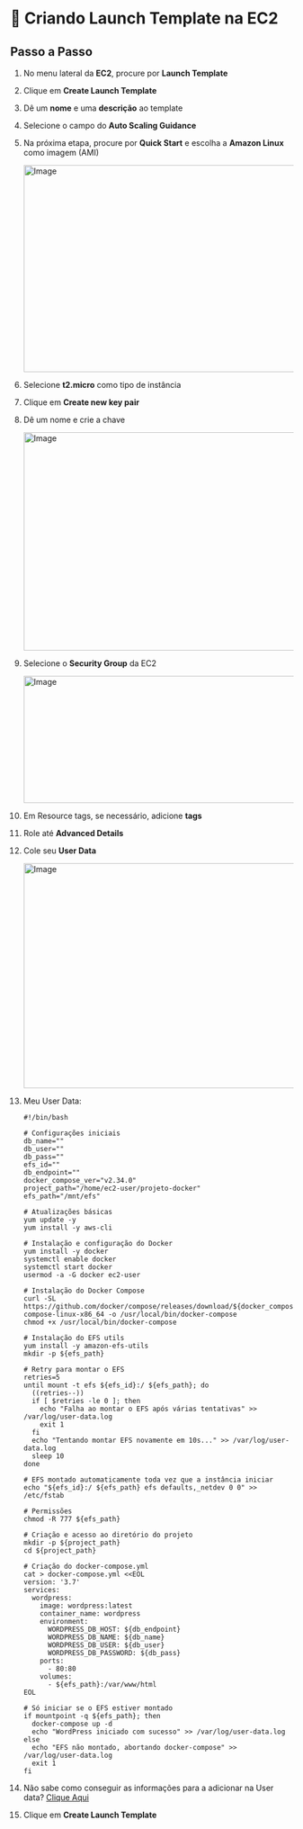 # 🚀 Criando Launch Template na EC2

## Passo a Passo

1. No menu lateral da **EC2**, procure por **Launch Template**  

2. Clique em **Create Launch Template**  

3. Dê um **nome** e uma **descrição** ao template  

4. Selecione o campo do **Auto Scaling Guidance**  

5. Na próxima etapa, procure por **Quick Start** e escolha a **Amazon Linux** como imagem (AMI)  

    <img width="622" height="368" alt="Image" src="https://github.com/user-attachments/assets/60dba680-ea1c-450b-842f-e3a19a666f71" />

6. Selecione **t2.micro** como tipo de instância  

7. Clique em **Create new key pair**  

8. Dê um nome e crie a chave  

    <img width="635" height="388" alt="Image" src="https://github.com/user-attachments/assets/3f61e6fe-4ecd-48e6-9426-d9800e49bbee" />


9. Selecione o **Security Group** da EC2  

    <img width="617" height="226" alt="Image" src="https://github.com/user-attachments/assets/f4926e30-af0f-42df-bed2-1889a48be14a" />

10. Em Resource tags, se necessário, adicione **tags**

11. Role até **Advanced Details**  

12. Cole seu **User Data**

    <img width="625" height="400" alt="Image" src="https://github.com/user-attachments/assets/d3a137cb-10a1-44d6-8a39-a15544d066d8" />

13. Meu User Data:

        #!/bin/bash
        
        # Configurações iniciais
        db_name=""
        db_user=""
        db_pass=""
        efs_id=""
        db_endpoint=""
        docker_compose_ver="v2.34.0"
        project_path="/home/ec2-user/projeto-docker"
        efs_path="/mnt/efs"
        
        # Atualizações básicas
        yum update -y
        yum install -y aws-cli
        
        # Instalação e configuração do Docker
        yum install -y docker
        systemctl enable docker
        systemctl start docker
        usermod -a -G docker ec2-user
        
        # Instalação do Docker Compose
        curl -SL https://github.com/docker/compose/releases/download/${docker_compose_ver}/docker-compose-linux-x86_64 -o /usr/local/bin/docker-compose
        chmod +x /usr/local/bin/docker-compose
        
        # Instalação do EFS utils
        yum install -y amazon-efs-utils
        mkdir -p ${efs_path}
        
        # Retry para montar o EFS
        retries=5
        until mount -t efs ${efs_id}:/ ${efs_path}; do
          ((retries--))
          if [ $retries -le 0 ]; then
            echo "Falha ao montar o EFS após várias tentativas" >> /var/log/user-data.log
            exit 1
          fi
          echo "Tentando montar EFS novamente em 10s..." >> /var/log/user-data.log
          sleep 10
        done
        
        # EFS montado automaticamente toda vez que a instância iniciar
        echo "${efs_id}:/ ${efs_path} efs defaults,_netdev 0 0" >> /etc/fstab
        
        # Permissões
        chmod -R 777 ${efs_path}
        
        # Criação e acesso ao diretório do projeto
        mkdir -p ${project_path}
        cd ${project_path}
        
        # Criação do docker-compose.yml
        cat > docker-compose.yml <<EOL
        version: '3.7'
        services:
          wordpress:
            image: wordpress:latest
            container_name: wordpress
            environment:
              WORDPRESS_DB_HOST: ${db_endpoint}
              WORDPRESS_DB_NAME: ${db_name}
              WORDPRESS_DB_USER: ${db_user}
              WORDPRESS_DB_PASSWORD: ${db_pass}
            ports:
              - 80:80
            volumes:
              - ${efs_path}:/var/www/html
        EOL
        
        # Só iniciar se o EFS estiver montado
        if mountpoint -q ${efs_path}; then
          docker-compose up -d
          echo "WordPress iniciado com sucesso" >> /var/log/user-data.log
        else
          echo "EFS não montado, abortando docker-compose" >> /var/log/user-data.log
          exit 1
        fi

15. Não sabe como conseguir as informações para a adicionar na User data? [Clique Aqui](https://github.com/VitoriaAmelia/AWS--ProjetoWP/blob/main/Dicas%3A%20Vari%C3%A1veis.md)

16. Clique em **Create Launch Template**  











